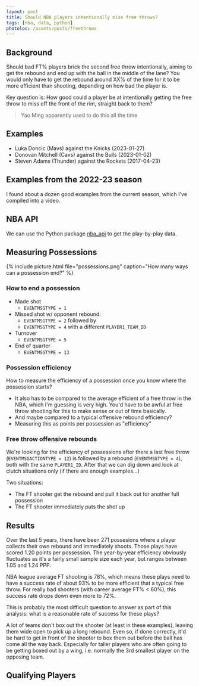 ```yaml
---
layout: post
title: Should NBA players intentionally miss free throws?
tags: [nba, data, python]
photoloc: /assets/posts/freethrows
---
```


## Background
Should bad FT% players brick the second free throw intentionally, aiming to get the rebound and end up with the ball in the middle of the lane? You would only have to get the rebound around XX% of the time for it to be more efficient than shooting, depending on how bad the player is.

Key question is: How good could a player be at intentionally getting the free throw to miss off the front of the rim, straight back to them?  

> Yao Ming apparently used to do this all the time

## Examples
- Luka Doncic (Mavs) against the Knicks (2023-01-27)
- Donovan Mitchell (Cavs) against the Bulls (2023-01-02)
- Steven Adams (Thunder) against the Rockets (2017-04-23)


## Examples from the 2022-23 season
I found about a dozen good examples from the current season, which I've compiled into a video. 

## NBA API
We can use the Python package [nba_api](https://github.com/swar/nba_api) to get the play-by-play data.

## Measuring Possessions

{% include picture.html
   file="possessions.png"
   caption="How many ways can a possession end?"
%}

### How to end a possession
- Made shot  
	- `EVENTMSGTYPE = 1`  
- Missed shot w/ opponent rebound:  
	- `EVENTMSGTYPE = 2` followed by  
	- `EVENTMSGTYPE = 4` with a different `PLAYER1_TEAM_ID`  
- Turnover  
	- `EVENTMSGTYPE = 5`  
- End of quarter  
	- `EVENTMSGTYPE = 13`  

### Possession efficiency
How to measure the efficiency of a possession once you know where the possession starts?  

- It also has to be compared to the average efficient of a free throw in the NBA, which I'm guessing is very high. You'd have to be awful at free throw shooting for this to make sense or out of time basically.  
- And maybe compared to a typical offensive rebound efficiency?  
- Measuring this as points per possession as "efficiency"  

### Free throw offensive rebounds
We're looking for the efficiency of possessions after there a last free throw (`EVENTMSGACTIONTYPE = 12`) is followed by a rebound (`EVENTMSGTYPE = 4`), both with the same `PLAYER1_ID`. 
After that we can dig down and look at clutch situations only (if there are enough examples...)  

Two situations:
- The FT shooter get the rebound and pull it back out for another full possession
- The FT shooter immediately puts the shot up

## Results
Over the last 5 years, there have been 271 possesions where a player collects their own rebound and immediately shoots. Those plays have scored 1.20 points per possession. The year-by-year efficiency obviously fluctuates as it's a fairly small sample size each year, but ranges between 1.05 and 1.24 PPP. 


NBA league average FT shooting is 78%, which means these plays need to have a success rate of about 93% to be more efficient that a typical free throw. For really bad shooters (with career average FT% < 60%), this success rate drops down even more to 72%.

This is probably the most difficult question to answer as part of this analysis: what is a reasonable rate of success for these plays?

A lot of teams don't box out the shooter (at least in these examples), leaving them wide open to pick up a long rebound. Even so, if done correctly, it'd be hard to get in front of the shooter to box them out before the ball has come all the way back. Especially for taller players who are often going to be getting boxed out by a wing, i.e. normally the 3rd smallest player on the opposing team.

## Qualifying Players